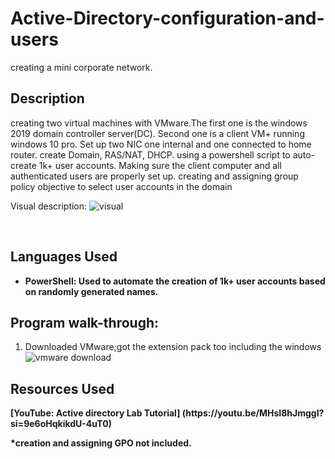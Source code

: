# Active-Directory-configuration-and-users

creating a mini corporate network.


<h2>Description</h2>

creating two virtual machines with VMware.The first one is the windows 2019 domain controller server(DC). Second one is a client VM+ running windows 10 pro. Set up two NIC one internal and one connected to home router. create  Domain, RAS/NAT, DHCP. using a powershell script to auto-create 1k+ user accounts. Making sure the client computer and all authenticated users are properly set up. creating and assigning group policy objective to select user accounts in the domain

Visual description:
![visual](https://github.com/Rpau1/Active-Directory-configuration-and-users/assets/147562929/b67919b3-33a1-4817-a3a9-333e546b3757)



<br />


<h2>Languages Used</h2>

- <b>PowerShell: Used to automate the creation of 1k+ user accounts based on randomly generated names.</b> 

<h2>Program walk-through:</h2>

1) Downloaded VMware;got the extension pack too including the windows
![vmware download](https://github.com/Rpau1/Active-Directory-configuration-and-users/assets/147562929/fc0a2fb9-8767-4a87-bb24-3c011a60594b)


<h2> Resources Used </h2>
<b>[YouTube: Active directory Lab Tutorial] (https://youtu.be/MHsI8hJmggI?si=9e6oHqkikdU-4uT0)</b>

<b>*creation and assigning GPO not included.</b> 

